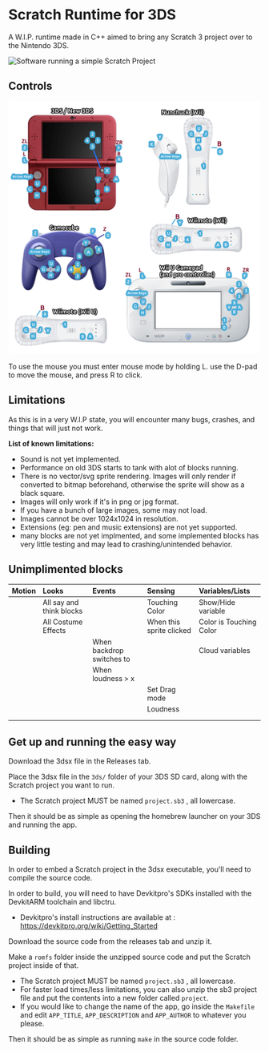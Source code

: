 

# Scratch Runtime for 3DS

A W.I.P. runtime made in C++ aimed to bring any Scratch 3 project over to the Nintendo 3DS.


![Software running a simple Scratch Project](https://raw.githubusercontent.com/NateXS/Scratch-3DS/refs/heads/main/scratchcats3ds.gif)

## Controls


![Controls](https://raw.githubusercontent.com/NateXS/Scratch-3DS/refs/heads/main/scratch%203ds%20controls.png)

To use the mouse you must enter mouse mode by holding L. use the D-pad to move the mouse, and press R to click.

## Limitations

As this is in a very W.I.P state, you will encounter many bugs, crashes, and things that will just not work. 

**List of known limitations:**
- Sound is not yet implemented.
- Performance on old 3DS starts to tank with alot of blocks running.
- There is no vector/svg sprite rendering. Images will only render if converted to bitmap beforehand, otherwise the sprite will show as a black square.
- Images will only work if it's in png or jpg format.
- If you have a bunch of large images, some may not load.
- Images cannot be over 1024x1024 in resolution.
- Extensions (eg: pen and music extensions) are not yet supported.
- many blocks are not yet implmented, and some implemented blocks has very little testing and may lead to crashing/unintended behavior.


## Unimplimented blocks
| Motion | Looks | Events | Sensing | Variables/Lists |
| :----- | :---- | :----- | :------ |:--------------- |
||All say and think blocks||Touching Color|Show/Hide variable|
||All Costume Effects|        |When this sprite clicked|Color is Touching Color|Show/Hide List|
||       |When backdrop switches to|| Cloud variables |
|        |       |When loudness > x||
|        |       ||Set Drag mode|
|        |       |        |Loudness|
|        |       |        ||
|        |       |        ||




## Get up and running the easy way

Download the 3dsx file in the Releases tab.

Place the 3dsx file in the `3ds/` folder of your 3DS SD card, along with the Scratch project you want to run.
- The Scratch project MUST be named `project.sb3` , all lowercase.

Then it should be as simple as opening the homebrew launcher on your 3DS and running the app.


## Building

In order to embed a Scratch project in the 3dsx executable, you'll need to compile the source code.

In order to build, you will need to have Devkitpro's SDKs installed with the DevkitARM toolchain and libctru.

- Devkitpro's install instructions are available at : https://devkitpro.org/wiki/Getting_Started

Download the source code from the releases tab and unzip it.

Make a `romfs` folder inside the unzipped source code and put the Scratch project inside of that.
- The Scratch project MUST be named `project.sb3` , all lowercase.
- For faster load times/less limitations, you can also unzip the sb3 project file and put the contents into a new folder called `project`.
- If you would like to  change the name of the app, go inside the `Makefile` and edit
`APP_TITLE`, `APP_DESCRIPTION` and `APP_AUTHOR` to whatever you please.

Then it should be as simple as running `make` in the source code folder.
    
